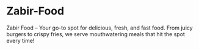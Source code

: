# Zabir-Food
Zabir Food – Your go-to spot for delicious, fresh, and fast food. From juicy burgers to crispy fries, we serve mouthwatering meals that hit the spot every time!
